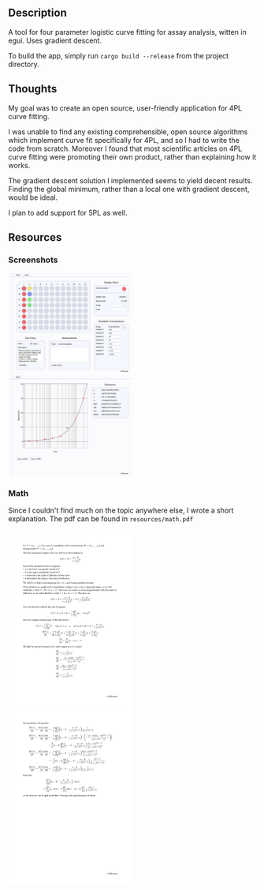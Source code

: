 ## Description

A tool for four parameter logistic curve fitting for assay analysis, witten in egui.
Uses gradient descent.

To build the app, simply run `cargo build --release` from the project directory.


## Thoughts

My goal was to create an open source, user-friendly application for 4PL curve fitting.

I was unable to find any existing comprehensible, open source algorithms which implement curve fit
specifically for 4PL, and so I had to write the code from scratch.
Moreover I found that most scientific articles on 4PL curve fitting were promoting their own product,
rather than explaining how it works.

The gradient descent solution I implemented seems to yield decent results.
Finding the global minimum, rather than a local one with gradient descent, would be ideal.

I plan to add support for 5PL as well.

## Resources

### Screenshots

<img src="https://github.com/eliavaux/elisa/blob/main/resources/Screenshot%20Microplate.png" width="50%">
<img src="https://github.com/eliavaux/elisa/blob/main/resources/Screenshot%20Plot.png" width="50%">

### Math

Since I couldn't find much on the topic anywhere else, I wrote a short explanation. The pdf can be found in `resources/math.pdf`

<img src="https://github.com/eliavaux/elisa/blob/main/resources/math1.svg" width="50%">
<img src="https://github.com/eliavaux/elisa/blob/main/resources/math2.svg" width="50%">
